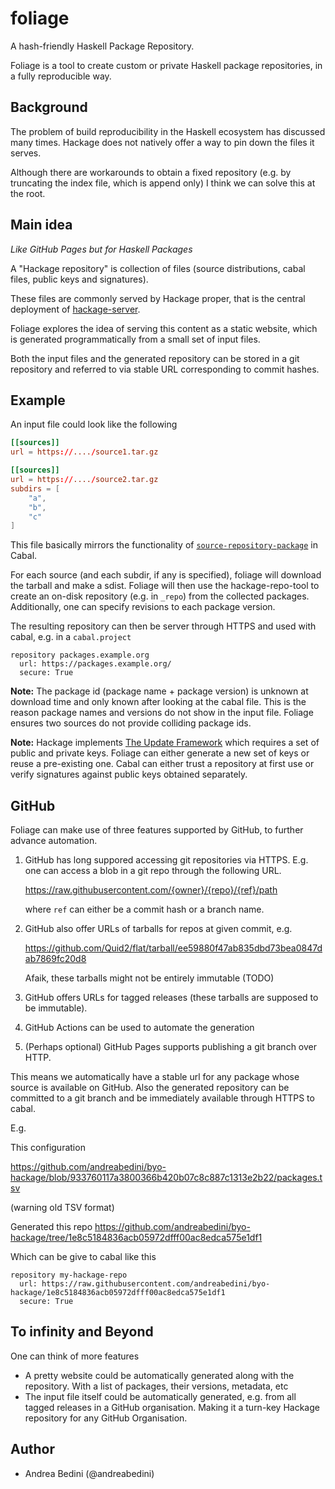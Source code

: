# foliage

A hash-friendly Haskell Package Repository.

Foliage is a tool to create custom or private Haskell package repositories,
in a fully reproducible way.

## Background

The problem of build reproducibility in the Haskell ecosystem has discussed
many times. Hackage does not natively offer a way to pin down the files it
serves.

Although there are workarounds to obtain a fixed repository (e.g. by
truncating the index file, which is append only) I think we can solve this
at the root.

## Main idea

_Like GitHub Pages but for Haskell Packages_

A "Hackage repository" is collection of files (source distributions, cabal
files, public keys and signatures).

These files are commonly served by Hackage proper, that is the central
deployment of [hackage-server](https://github.com/haskell/hackage-server/).

Foliage explores the idea of serving this content as a static website,
which is generated programmatically from a small set of input files.

Both the input files and the generated repository can be stored in a git
repository and referred to via stable URL corresponding to commit hashes.


## Example

An input file could look like the following

```toml
[[sources]]
url = https://..../source1.tar.gz

[[sources]]
url = https://..../source2.tar.gz
subdirs = [
    "a",
    "b",
    "c"
]
```

This file basically mirrors the functionality of
[`source-repository-package`](https://cabal.readthedocs.io/en/3.6/cabal-project.html#specifying-packages-from-remote-version-control-locations)
in Cabal.

For each source (and each subdir, if any is specified), foliage will
download the tarball and make a sdist. Foliage will then use the
hackage-repo-tool to create an on-disk repository (e.g. in `_repo`) from
the collected packages. Additionally, one can specify revisions to each
package version.

The resulting repository can then be server through HTTPS and used with
cabal, e.g. in a `cabal.project`

```
repository packages.example.org
  url: https://packages.example.org/
  secure: True
```

**Note:** The package id (package name + package version) is unknown at
download time and only known after looking at the cabal file. This is the
reason package names and versions do not show in the input file. Foliage
ensures two sources do not provide colliding package ids.

**Note:** Hackage implements [The Update
Framework](https://theupdateframework.io) which requires a set of public
and private keys. Foliage can either generate a new set of keys or reuse a
pre-existing one. Cabal can either trust a repository at first use or
verify signatures against public keys obtained separately.

## GitHub

Foliage can make use of three features supported by GitHub, to further advance automation.

1. GitHub has long suppored accessing git repositories via HTTPS. E.g. one can access a blob in a git repo through the following URL.

   https://raw.githubusercontent.com/{owner}/{repo}/{ref}/path

   where `ref` can either be a commit hash or a branch name.

2. GitHub also offer URLs of tarballs for repos at given commit, e.g.

   https://github.com/Quid2/flat/tarball/ee59880f47ab835dbd73bea0847dab7869fc20d8

   Afaik, these tarballs might not be entirely immutable (TODO)

3. GitHub offers URLs for tagged releases (these tarballs are supposed to be immutable).

4. GitHub Actions can be used to automate the generation

5. (Perhaps optional) GitHub Pages supports publishing a git branch over HTTP.

This means we automatically have a stable url for any package whose source is available on GitHub.
Also the generated repository can be committed to a git branch and be immediately available through HTTPS to cabal.

E.g.

This configuration

https://github.com/andreabedini/byo-hackage/blob/933760117a3800366b420b07c8c887c1313e2b22/packages.tsv

(warning old TSV format)

Generated this repo https://github.com/andreabedini/byo-hackage/tree/1e8c5184836acb05972dfff00ac8edca575e1df1

Which can be give to cabal like this

```
repository my-hackage-repo
  url: https://raw.githubusercontent.com/andreabedini/byo-hackage/1e8c5184836acb05972dfff00ac8edca575e1df1
  secure: True
```

## To infinity and Beyond

One can think of more features

- A pretty website could be automatically generated along with the
  repository. With a list of packages, their versions, metadata, etc
- The input file itself could be automatically generated, e.g. from all
  tagged releases in a GitHub organisation. Making it a turn-key Hackage
  repository for any GitHub Organisation.

## Author

- Andrea Bedini (@andreabedini)

